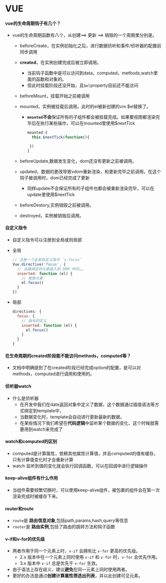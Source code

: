 # VUE

#### vue的生命周期钩子有几个？

- vue的生命周期函数有八个，从创建==>  更新  ==> 销毁的一个周期里分别是。

  - beforeCreate，在实例初始化之后，进行数据侦听和事件/侦听器的配置前同步调用

  - **created**，在实例创建完成后被立即调用。

    - 当前钩子函数中是可以访问到data，computed，methods,watch里面的函数和对象的。
    - 但此时挂载阶段还没开始，且`$el`property目前还不能访问

  - beforeMount，挂载开始之前被调用

  - mounted，实例被挂载后调用。此时的el被新创建的vm.$el替换了。

    - **`mounted`不会**保证所有的子组件都会被挂载完成。如果要视图都渲染完毕后在执行某些操作，可以在mounted里使用$nextTick

      ```javascript
      mounted:{
        this.$nextTick(function(){
      
       })
      }
      ```

  - beforeUpdate,数据发生变化，dom还没有更新之前被调用。
  
  - updated，数据的更改导致vdom重新渲染，和更新完毕之前调用。在这个钩子被调用时，dom已经完成了更新
    
    - 同样update不会保证所有的子组件也都会被重新渲染完毕，可以在update里使用$nextTick
  
  - beforeDestory,实例销毁之前被调用。
  
  - destroyed，实例被销毁后调用。

#### 自定义指令

- 自定义指令可以注册到全局或则局部

- 全局

  ```js
  // 注册一个全局自定义指令 `v-focus`
  Vue.directive('focus', {
    // 当被绑定的元素插入到 DOM 中时……
    inserted: function (el) {
      // 聚焦元素
      el.focus()
    }
  })
  ```

- 局部

  ```js
  directives: {
    focus: {
      // 指令的定义
      inserted: function (el) {
        el.focus()
      }
    }
  }
  ```

#### 在生命周期的created阶段能不能访问methods，computed等？

- 文档中明确提到了在created阶段已经完成option的配置，是可以对methods，computed进行调用和使用的。

#### 侦听器watch

- 什么是侦听器
  - 在开发中我们在date返回对象中定义了数据，这个数据通过插值语法等方式绑定到template中，
  - 当数据变化时，template会自动进行更新最新的数据。
  - 在某些情况下我们希望在**代码逻辑**中监听某个数据的变化，这个时候就需要用到watch来完成了

#### watch和computed的区别

- computed是计算属性，依赖其他属性计算值，并且computed的值有缓存，只有计算值变化时才会重新计算
- watch 监听到值的变化就会执行回调函数，可以在回调中进行逻辑操作

#### keep-alive组件有什么作用

- 当组件需要频繁切换时，可以使用keep-alive组件，被包裹的组件会在第一次渲染完成时被缓存下来。

#### router和route

- `route`是 **路由信息对象**,包括path,params,hash,query等信息
- `router`是 **路由实例**,包括了路由的跳转方法和钩子函数

#### v-if和v-for的优先级

- 两者作用于同一个元素上时，`v-if` 会拥有比 `v-for` 更高的优先级。
  - 2.x 版本中在一个元素上同时使用 `v-if` 和 `v-for` 时，`v-for` 会优先作用。
  - 3.x 版本中 `v-if` 总是优先于 `v-for` 生效。
- 由于语法上存在歧义，建议**避免**在同一元素上同时使用两者。
- 更好的办法是通过**创建计算属性筛选出列表**，并以此创建可见元素。





